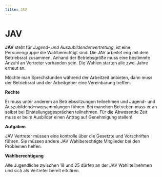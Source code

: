 ```yaml
---
title: JAV
---
```


# JAV

**JAV** steht für *Jugend- und Auszubildendenvertretung*, ist eine
Personengruppe die Wahlberechtigt sind. Die JAV arbeitet eng mit dem
Betriebsrat zusammen. Anhand der Betriebsgröße muss eine bestimmte
Anzahl an Vertreter vorhanden sein. Die Wahlen starten alle zwei Jahre
erneut an.

Möchte man Sprechstunden während der Arbeitzeit anbieten, dann muss der
Betriebsrat und der Arbeitgeber eine Vereinbarung treffen.

**Rechte**

Er muss unter anderem an Betriebssitzungen teilnehmen und Jugend- und
Auszubildendenversammlungen führen. Bei manchen Betrieben muss er an
selbst bei Einstellungsgesprächen teilnehmen. Für die Abwesende Zeit
muss er beim Ausbilder einen Antrag auf Genehmigung stellen!

**Aufgaben**

JAV Vertreter müssen eine kontrolle über die Gesetzte und Vorschriften
führen. Sie müssen andere JAV Wahlberechtigte Mitglieder bei den
Problemen helfen.

**Wahlberechtigung**

Alle Jugendliche zwischen 18 und 25 dürfen an der JAV Wahl teilnehmen
und sich als Vertreter bereit erklären.
